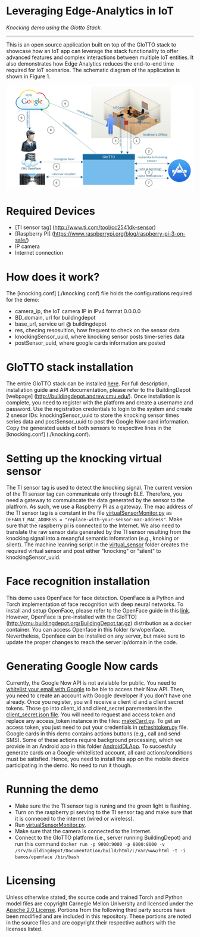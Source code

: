 # Leveraging Edge-Analytics in IoT

*Knocking demo using the Giotto Stack.*

---
This is an open source application built on top of the GIoTTO stack to showcase how an IoT app can leverage the stack functionality to offer advanced features and complex interactions between multiple IoT entities. It also demonstrates how Edge Analytics reduces the end-to-end time required for IoT scenarios. The schematic diagram of the application is shown in Figure 1. 

![Schemaic diagram of the knocking app.](./architecture.jpg)

# Required Devices
+ [TI sensor tag] (http://www.ti.com/tool/cc2541dk-sensor)
+ [Raspberry PI] (https://www.raspberrypi.org/blog/raspberry-pi-3-on-sale/)
+ IP camera
+ Internet connection

# How does it work?
The [knocking.conf] (./knocking.conf) file holds the configurations required for the demo:
+ camera_ip, the IoT camera IP in IPv4 format 0.0.0.0
+ BD_domain, url for buildingdepot
+ base_url, service url @ buildingdepot
+ res, checing resosultion, how frequent to check on the sensor data
+ knockingSensor_uuid, where knocking sensor posts time-series data
+ postSensor_uuid, where google cards information are posted

# GIoTTO stack installation
The entire GIoTTO stack can be installed [here](http://cmu.buildingdepot.org/BuildingDepot.tar.gz). For full description, installation guide and API documentation, please refer to the BuildingDepot [webpage] (http://buildingdepot.andrew.cmu.edu/). Once installation is complete, you need to register with the platform and create a username and password. Use the registration credentials to login to the system and create 2 snesor IDs: knockingSensor_uuid to store the knocking sensor times series data and postSensor_uuid to post the Google Now card information. Copy the generated uuids of both sensors to respective lines in the [knocking.conf] (./knocking.conf).

# Setting up the knocking virtual sensor
The TI sensor tag is used to detect the knocking signal. The current version of the TI sensor tag can communicate only through BLE. Therefore, you need a gateway to commuincate the data generated by the sensor to the platfrom. As such, we use a Raspberry PI as a gateway. The mac address of the TI sensor tag is a constant in the file [virtualSensorMonitor.py](./virtual_sensor/virtualSensorMonitor.py) as ``` DEFAULT_MAC_ADDRESS = "replace-with-your-sensor-mac-address" ```. Make sure that the raspberry pi is connected to the Internet. We also need to translate the raw sensor data generated by the TI sensor resulting from the knocking signal into a meangful semantic infomration (e.g., knoking or silent). The machine leanring script in the [virtual_sensor](./virtual_sensor) folder creates the required virtual sensor and post either "knocking" or "silent" to knockingSensor_uuid.

# Face recognition installation
This demo uses OpenFace for face detection. OpenFace is a Python and Torch implementation of face recognition with deep neural networks. To install and setup OpenFace, please refer to the OpenFace guide in this [link](http://cmusatyalab.github.io/openface/). However, OpenFace is pre-installed with the GIoTTO] (http://cmu.buildingdepot.org/BuildingDepot.tar.gz) distribution as a docker container. You can access Openface in this folder /srv/openface. Nevertheless, Openface can be installed on any server, but make sure to update the proper changes to reach the server ip/domain in the code.

# Generating Google Now cards
Currently, the Google Now API is not avialable for public. You need to [whitelist your email with Google](https://support.google.com/a/answer/60751?hl=en) to be ble to access their Now API. Then, you need to create an account with Google developer if you don't have one already. Once you register, you will receive a client id and a client secret tokens. Those go into client_id and client_secret parementers in the [client_secret.json file](./client_secret.json). You will need to request and access token and replace any access_token instance in the files: [makeCard.py](./makeCard.py). To get an access token, you just need to put your credentials in [refreshtoken.py](./refreshtoken.py) file. Google cards in this demo contains actions buttons (e.g., call and send SMS). Some of these actions require background processing, which we provide in an Android app in this folder [AndroidDLApp](./AndroidDLApp). To succesfuly generate cards on a Google-whitelisted account, all card actions/conditions must be satisfied. Hence, you need to install this app on the mobile device participating in the demo. No need to run it though.

# Running the demo
+ Make sure the the TI sensor tag is runing and the green light is flashing.
+ Turn on the raspberry pi serving to the TI sensor tag and make sure that it is conneced to the internet (wired or wireless).
+ Run [virtualSensorMonitor.py](./virtual_sensor/virtualSensorMonitor.py).
+ Make sure that the camera is connected to the Internet.
+ Connect to the GIoTTO platform (i.e., server running BuildingDepot) and run this command ```docker run -p 9000:9000 -p 8000:8000 -v /srv/buildingdepot/Documentation/build/html/:/var/www/html -t -i bamos/openface /bin/bash ```

# Licensing
Unless otherwise stated, the source code and trained Torch and Python
model files are copyright Carnegie Mellon University and licensed
under the [Apache 2.0 License](./LICENSE).
Portions from the following third party sources have
been modified and are included in this repository.
These portions are noted in the source files and are
copyright their respective authors with
the licenses listed.

